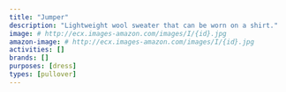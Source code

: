 ```yaml
---
title: "Jumper"
description: "Lightweight wool sweater that can be worn on a shirt."
image: # http://ecx.images-amazon.com/images/I/{id}.jpg
amazon-image: # http://ecx.images-amazon.com/images/I/{id}.jpg
activities: []
brands: []
purposes: [dress]
types: [pullover]
---
```

